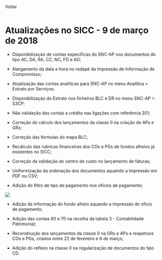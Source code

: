 <div style="width:100%; height:30px"><span onclick="loadMdDoc('atualizacoes', ['btnMenu'],'', null)" class="voltar">Voltar</span></div>

# Atualizações no SICC - 9 de março de 2018

- Disponibilização de contas específicas do SNC-AP nos documentos do tipo AC, DA, RA, CC, NC, FD e AD;

- Alargamento da data e hora no rodapé da impressão de Informação de Compromisso;

- Atualização das contas analíticas para SNC-AP no menu Analítica > Extrato por Serviços;

- Disponibilização do Extrato nos ficheiros BLC e DR no menu SNC-AP > S3CP;

- Não validação das contas a crédito nas ligações com referência 201;

- Correção do cálculo dos lançamentos da classe 0 na criação de APs e GRs;

- Correção das fórmulas do mapa BLC;

- Recálculo das rubricas financeiras dos COs e PGs de fundos alheios já existentes no SICC;

- Correção da validação do centro de custo no lançamento de faturas;

- Uniformização da ordenação dos documentos aquando a impressão em PDF ou CSV;

- Adição do filtro de tipo de pagamento nos ofícios de pagamento;

![](https://spmssicc.github.io/pages/markdown/atual_sist_9_mar.assets/atual_sist_9_mar-52589089.png)

- Adição da informação do fundo alheio aquando a impressão do ofício de pagamento;

- Adição das contas 60 e 70 na recolha da tabela 3 - Contabilidade Patrimonial;

- Reconstrução dos lançamentos da classe 0 na GRs e APs e respetivos COs e PGs, criados entre 22 de fevereiro e 8 de março;
- Adição do reflexo na classe 0 na regularização de documentos do tipo CD.
